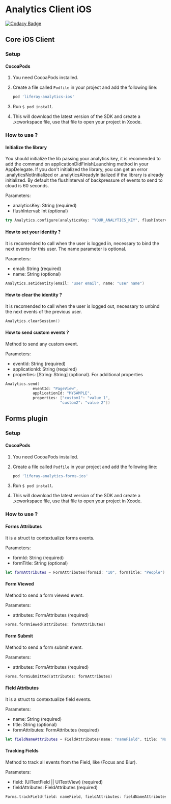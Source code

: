 # Analytics Client iOS

[![Codacy Badge](https://api.codacy.com/project/badge/Grade/78be964af8754b93a420fc1f3e43b592)](https://app.codacy.com/app/62756139/liferay-analytics-ios?utm_source=github.com&utm_medium=referral&utm_content=liferay-mobile/liferay-analytics-ios&utm_campaign=badger)

## Core iOS Client
### Setup
#### CocoaPods
1. You need CocoaPods installed.
2. Create a file called `Podfile` in your project and add the following line:

    ```ruby
    pod 'liferay-analytics-ios'  
    ```
3. Run `$ pod install`.
4. This will download the latest version of the SDK and create a .xcworkspace
file, use that file to open your project in Xcode.
### How to use ?
#### Initialize the library
You should initialize the lib passing your analytics key, it is recomended to add the command on applicationDidFinishLaunching method in your AppDelegate. If you don't initialized the library, you can get an error .analyticsNotInitialized or .analyticsAlreadyInitialized if the library is already initialized. By default the flushInterval of backpressure of events to send to cloud is 60 seconds.

Parameters:
- analyticsKey: String (required)
- flushInterval: Int (optional)
```swift
try Analytics.configure(analyticsKey: "YOUR_ANALYTICS_KEY", flushInterval: 50)
```
#### How to set your identity ?
It is recomended to call when the user is logged in, necessary to bind the next events for this user. The name parameter is optional. 

Parameters:
- email: String (required)
- name: String (optional)
```swift
Analytics.setIdentity(email: "user email", name: "user name")
```
#### How to clear the identity ?
It is recomended to call when the user is logged out, necessary to unbind the next events of the previous user.
```swift
Analytics.clearSession()
```
#### How to send custom events ?
Method to send any custom event.

Parameters:
- eventId: String (required) 
- applicationId: String (required)
- properties: [String: String] (optional). For additional properties
```swift
Analytics.send(
            eventId: "PageView",
            applicationId: "MYSAMPLE",
            properties: ["custom1": "value 1",
                        "custom2": "value 2"]) 
```
## Forms plugin
### Setup
#### CocoaPods
1. You need CocoaPods installed.
2. Create a file called `Podfile` in your project and add the following line:

    ```ruby
    pod 'liferay-analytics-forms-ios'  
    ```

3. Run `$ pod install`.
4. This will download the latest version of the SDK and create a .xcworkspace
file, use that file to open your project in Xcode.
### How to use ?
#### Forms Attributes
It is a struct to contextualize forms events.

Parameters:
- formId: String (required)
- formTitle: String (optional)
```swift
let formAttributes = FormAttributes(formId: "10", formTitle: "People")
```
#### Form Viewed
Method to send a form viewed event.

Parameters:
- attributes: FormAttributes (required)
```swift
Forms.formViewed(attributes: formAttributes)
```
#### Form Submit
Method to send a form submit event.

Parameters:
- attributes: FormAttributes (required)
```swift
Forms.formSubmitted(attributes: formAttributes)
```
#### Field Attributes
It is a struct to contextualize field events.

Parameters:
- name: String (required)
- title: String (optional)
- formAttributes: FormAttributes (required)
```swift
let fieldNameAttributes = FieldAttributes(name: "nameField", title: "Name", formAttributes: formAttributes)
```
#### Tracking Fields
Method to track all events from the Field, like (Focus and Blur).

Parameters:
- field: (UITextField || UITextView) (required)
- fieldAttributes: FieldAttributes (required)
```swift
Forms.trackField(field: nameField, fieldAttributes: fieldNameAttributes)
```